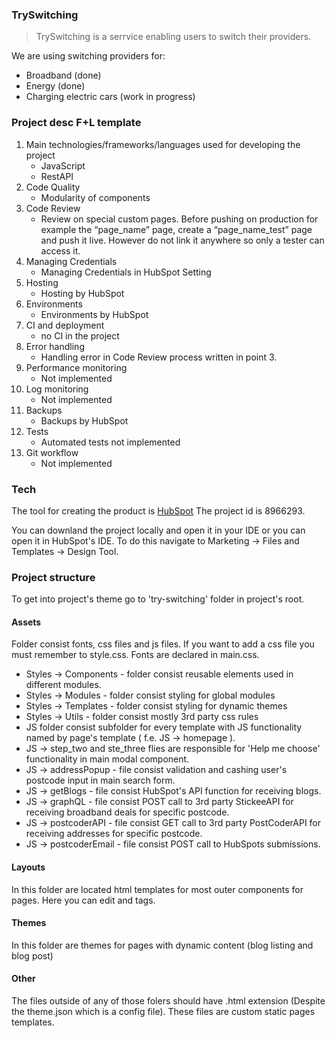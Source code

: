 ### TrySwitching

> TrySwitching is a serrvice enabling users to switch their providers.

We are using switching providers for:
- Broadband (done)
- Energy (done)
- Charging electric cars (work in progress)

### Project desc F+L template

1. Main technologies/frameworks/languages used for developing the project
	- JavaScript
	- RestAPI
2. Code Quality
	- Modularity of components
3. Code Review
	- Review on special custom pages. Before pushing on production for example the “page_name” page, create a “page_name_test” page and push it live. However do not link it anywhere so only a tester can access it.
4. Managing Credentials
	- Managing Credentials in HubSpot Setting
5. Hosting
	- Hosting by HubSpot
6. Environments
	- Environments by HubSpot
7. CI and deployment
	- no CI in the project
8. Error handling
	- Handling error in Code Review process written in point 3.
9. Performance monitoring
	- Not implemented
10. Log monitoring
	- Not implemented
11. Backups
	- Backups by HubSpot
12. Tests
	- Automated tests not implemented
13. Git workflow
	- Not implemented

### Tech

The tool for creating the product is [HubSpot](https://www.hubspot.com/)
The project id is 8966293.

You can downland the project locally and open it in your IDE or you can open it in HubSpot's IDE.
To do this navigate to Marketing -> Files and Templates -> Design Tool.

### Project structure

To get into project's theme go to 'try-switching' folder in project's root.

#### Assets 
Folder consist fonts, css files and js files.
If you want to add a css file you must remember to style.css.
Fonts are declared in main.css.

- Styles -> Components - folder consist reusable elements used in different modules. 
- Styles -> Modules - folder consist styling for global modules
- Styles -> Templates - folder consist styling for dynamic themes
- Styles -> Utils - folder consist mostly 3rd party css rules
- JS folder consist subfolder for every template with JS functionality named by page's template ( f.e. JS -> homepage ).
- JS -> step_two and ste_three flies are responsible for 'Help me choose' functionality in main modal component. 
- JS -> addressPopup - file consist validation and cashing user's postcode input in main search form.
- JS -> getBlogs - file consist HubSpot's API function for receiving blogs.
- JS -> graphQL - file consist POST call to 3rd party StickeeAPI for receiving broadband deals for specific postcode.
- JS -> postcoderAPI - file consist GET call to 3rd party PostCoderAPI for receiving addresses for specific postcode.
- JS -> postcoderEmail - file consist POST call to HubSpots submissions.


#### Layouts
In this folder are located html templates for most outer components for pages.
Here you can edit <head> and <body> tags. 

#### Themes 
In this folder are themes for pages with dynamic content (blog listing and blog post)

#### Other
The files outside of any of those folers should have .html extension (Despite the theme.json which is a config file).
These files are custom static pages templates.

